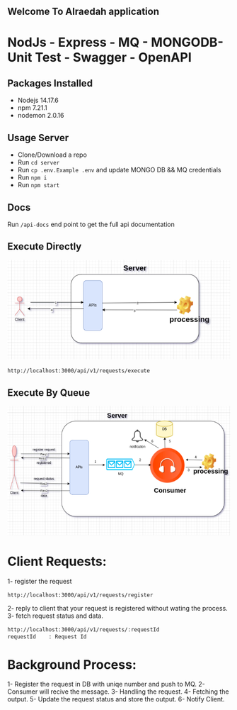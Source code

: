 ## Welcome To Alraedah application

# NodJs - Express - MQ - MONGODB- Unit Test - Swagger - OpenAPI  



## Packages Installed
- Nodejs  14.17.6
- npm 7.21.1
- nodemon 2.0.16


## Usage Server

- Clone/Download a repo 
- Run `cd server`
- Run `cp .env.Example .env` and update MONGO DB && MQ credentials 
- Run `npm i`
- Run `npm start` 





## Docs

Run `/api-docs` end point to get the full api documentation


## Execute Directly

<img src="docs/w1.png">


```
http://localhost:3000/api/v1/requests/execute

```

## Execute By Queue

<img src="docs/w2.png">

# Client Requests:
1- register the request
```
http://localhost:3000/api/v1/requests/register

```
2- reply to client that your request is registered without wating the process.
3- fetch request status and data.

```
http://localhost:3000/api/v1/requests/:requestId
requestId    : Request Id

```


# Background  Process:
1- Register the request in DB with uniqe number and push to MQ.
2- Consumer will  recive the message.
3- Handling the request.
4- Fetching the output.
5- Update the request status and store the output.
6- Notify Client.

